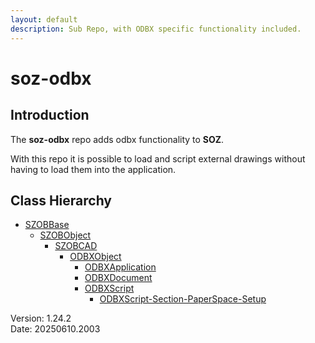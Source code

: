 ```yaml
---
layout: default
description: Sub Repo, with ODBX specific functionality included.
---
```


# soz-odbx

## Introduction

The **soz-odbx** repo adds odbx functionality to **SOZ**.

With this repo it is possible to load and script external drawings without having to load them into the application.
## Class Hierarchy

- [SZOBBase](/classes/SZOBBase.html)
  - [SZOBObject](/classes/SZOBObject.html)
    - [SZOBCAD](/classes/SZOBCAD.html)
      - [ODBXObject](/classes/ODBXObject.html)
        - [ODBXApplication](/classes/ODBXApplication.html)
        - [ODBXDocument](/classes/ODBXDocument.html)
        - [ODBXScript](/classes/ODBXScript.html)
          - [ODBXScript-Section-PaperSpace-Setup](/classes/ODBXScript-Section-PaperSpace-Setup.html)

Version:  1.24.2
<br>
Date: 20250610.2003
